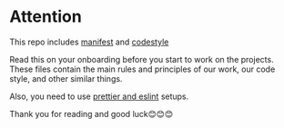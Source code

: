 # Attention
This repo includes [manifest](https://github.com/BinoviTeam/checklist/blob/main/manifest.md) and [codestyle](https://github.com/BinoviTeam/checklist/blob/main/codestyle.md)

Read this on your onboarding before you start to work on the projects.
These files contain the main rules and principles of our work, our code style, and other similar things.

Also, you need to use [prettier and eslint](https://github.com/BinoviTeam/prettier-settings) setups.

Thank you for reading and good luck😊😊😊
